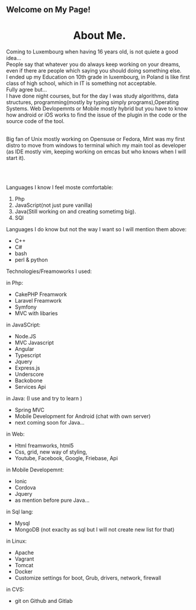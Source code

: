 ## Welcome on My Page!


<h1 align="center">About Me.</h1>
<p>
 Coming to Luxembourg when having 16 years old, is not quiete a good idea... <br>
 People say that whatever you do always keep working on your dreams, even if there are people which saying you should doing something else.<br>
 I ended up my Education on 10th grade in luxembourg, in Poland is like first class of high school, which in IT is something not acceptable. <br>
 Fully agree but...<br>
 I have done night courses, but for the day I was study algorithms, data structures, programming(mostly by typing simply programs),Operating Systems. Web Devlopemnts or Mobile mostly hybrid but you have to know how android or iOS works to find the issue of the plugin in the code or the source code of the tool.<br>
 <br>
 
 
 Big fan of Unix mostly working on Opensuse or Fedora, Mint was my first distro to move from windows to terminal which my main tool as developer (as IDE mostly vim, keeping working on emcas but who knows when I will start it).<br>
 
 <br>
 <br>
 
 Languages I know I feel moste comfortable:
 
 1. Php
 2. JavaScript(not just pure vanilla)
 3. Java(Still working on and creating sometimg big).
 4. SQl
 
 Languages I do know but not the way I want so I will mention them above:
 
 - C++
 - C#
 - bash
 - perl & python
 
 
 Technologies/Freamoworks I used:
 
 in Php:
 - CakePHP Freamwork
 - Laravel Freamwork
 - Symfony
 - MVC with libaries
 
 in JavaSCript:
 - Node.JS
 - MVC Javascript
 - Angular
 - Typescript
 - Jquery
 - Express.js
 - Underscore
 - Backobone
 - Services Api
 
 in Java: (I use and try to learn )
 
 - Spring MVC
 - Mobile Development for Android (chat with own server)
 - next coming soon for Java...
 
 in Web:
 
 - Html freamworks, html5
 - Css, grid, new way of styling,
 - Youtube, Facebook, Google, Friebase, Api
 
 in Mobile Developemnt:
 
 - Ionic
 - Cordova
 - Jquery
 - as mention before pure Java...
 
 in Sql lang:
 - Mysql
 - MongoDB (not exaclty as sql but I will not create new list for that)
 
 in Linux:
 - Apache
 - Vagrant
 - Tomcat
 - Docker
 - Customize settings for boot, Grub, drivers, network, firewall
 
 in CVS:
 - git on Github and Gitlab
   
  
</p>

